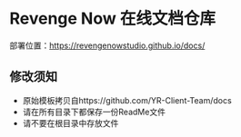 # Revenge Now 在线文档仓库

部署位置：https://revengenowstudio.github.io/docs/

## **修改须知**

- 原始模板拷贝自https://github.com/YR-Client-Team/docs
- 请在所有目录下都保存一份ReadMe文件
- 请不要在根目录中存放文件
